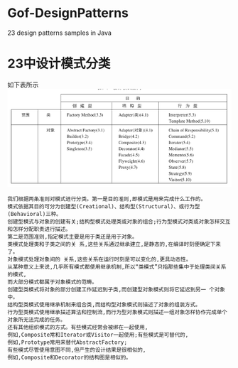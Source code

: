  Gof-DesignPatterns
 =================
23 design patterns samples in Java

# 23中设计模式分类
如下表所示
![github](https://github.com/IceDcap/Gof-DesignPatterns/blob/master/uml/category.png "category")
    
    我们根据两条准则对模式进行分类。第一是目的准则,即模式是用来完成什么工作的。
    模式依据其目的可分为创建型(Creational)、结构型(Structural)、或行为型(Behavioral)三种。
    创建型模式与对象的创建有关;结构型模式处理类或对象的组合;行为型模式对类或对象怎样交互和怎样分配职责进行描述。
    第二是范围准则,指定模式主要是用于类还是用于对象。
    类模式处理类和子类之间的关 系,这些关系通过继承建立,是静态的,在编译时刻便确定下来了。
    对象模式处理对象间的 关系,这些关系在运行时刻是可以变化的,更具动态性。
    从某种意义上来说,几乎所有模式都使用继承机制,所以“类模式”只指那些集中于处理类间关系的模式,
    而大部分模式都属于对象模式的范畴。
    创建型类模式将对象的部分创建工作延迟到子类,而创建型对象模式则将它延迟到另一 个对象中。
    结构型类模式使用继承机制来组合类,而结构型对象模式则描述了对象的组装方式。
    行为型类模式使用继承描述算法和控制流,而行为型对象模式则描述一组对象怎样协作完成单个对象所无法完成的任务。
    还有其他组织模式的方式。有些模式经常会被绑在一起使用,
    例如,Composite常和Iterator或Visitor一起使用;有些模式是可替代的,
    例如,Prototype常用来替代AbstractFactory;
    有些模式尽管使用意图不同,但产生的设计结果是很相似的,
    例如,Composite和Decorator的结构图是相似的。
